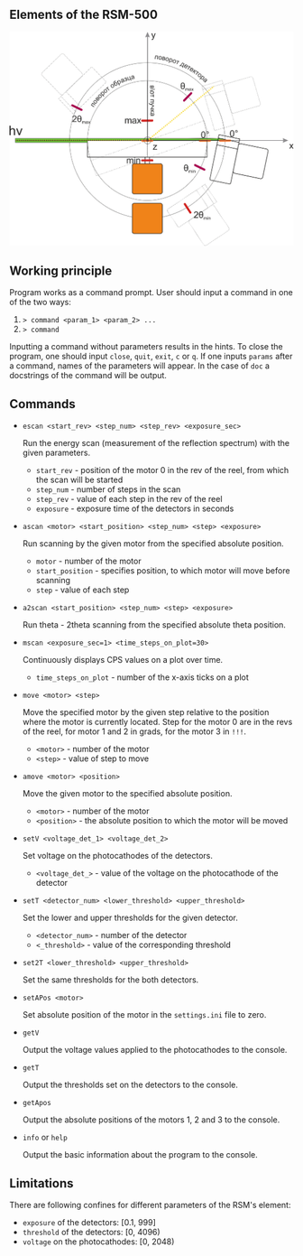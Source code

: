 ## Elements of the RSM-500

![plot](https://github.com/SergeiSah/RSM500_XrayLab_SPbU/blob/master/Files/analyzing_camera_layout_1.0.png)

## Working principle

Program works as a command prompt. User should input a command in one of the two ways:
1. `> command <param_1> <param_2> ...`
2. `> command`

Inputting a command without parameters results in the hints. To close the
program, one should input `close`, `quit`, `exit`, `c` or `q`.
If one inputs `params` after a command, names of the parameters will appear. In the case of `doc` a docstrings of the 
command will be output.


## Commands

- `escan <start_rev> <step_num> <step_rev> <exposure_sec>`

    Run the energy scan (measurement of the reflection spectrum) 
    with the given parameters.
    - `start_rev` - position of the motor 0 in the rev of the reel, 
       from which the scan will be started
    - `step_num` - number of steps in the scan
    - `step_rev` - value of each step in the rev of the reel
    - `exposure` - exposure time of the detectors in seconds


- `ascan <motor> <start_position> <step_num> <step> <exposure>`

  Run scanning by the given motor from the specified absolute position.
  - `motor` - number of the motor
  - `start_position` - specifies position, to which motor will move before scanning
  - `step` - value of each step


- `a2scan <start_position> <step_num> <step> <exposure>`

  Run theta - 2theta scanning from the specified absolute theta position.


- `mscan <exposure_sec=1> <time_steps_on_plot=30>`
    
    Continuously displays CPS values on a plot over time.
    - `time_steps_on_plot` - number of the x-axis ticks on a plot


- `move <motor> <step>`
    
   Move the specified motor by the given step relative to the position where the motor is currently located. 
   Step for the motor 0 are in the revs of the reel, for motor 1 and 2 in grads, for the motor 3 in `!!!`.
  - `<motor>` - number of the motor
  - `<step>` - value of step to move


- `amove <motor> <position>`

  Move the given motor to the specified absolute position.
  - `<motor>` - number of the motor
  - `<position>` - the absolute position to which the motor will be moved


- `setV <voltage_det_1> <voltage_det_2>`

  Set voltage on the photocathodes of the detectors.
  - `<voltage_det_>` - value of the voltage on the photocathode of the detector


- `setT <detector_num> <lower_threshold> <upper_threshold>`

  Set the lower and upper thresholds for the given detector.
  - `<detector_num>` - number of the detector
  - `<_threshold>` - value of the corresponding threshold


- `set2T <lower_threshold> <upper_threshold>`

  Set the same thresholds for the both detectors.


- `setAPos <motor>`

  Set absolute position of the motor in the `settings.ini` file to zero.


- `getV`

  Output the voltage values applied to the photocathodes to the console.


- `getT`

  Output the thresholds set on the detectors to the console.


- `getApos`

  Output the absolute positions of the motors 1, 2 and 3 to the console.


- `info` or `help`

  Output the basic information about the program to the console. 

## Limitations

There are following confines for different parameters of the RSM's element:
- `exposure` of the detectors: \[0.1, 999]
- `threshold` of the detectors: \[0, 4096)
- `voltage` on the photocathodes: \[0, 2048)